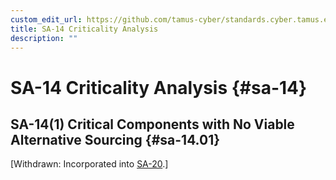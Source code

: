 ```yaml
---
custom_edit_url: https://github.com/tamus-cyber/standards.cyber.tamus.edu/tree/main/content/tamus.edu/TAMUS_profile.xml
title: SA-14 Criticality Analysis
description: ""
---
```


# SA-14 Criticality Analysis {#sa-14}

## SA-14(1) Critical Components with No Viable Alternative Sourcing {#sa-14.01}

[Withdrawn: Incorporated into [SA-20](../sa/sa-20#sa-20).]

